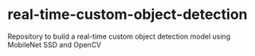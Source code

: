 # real-time-custom-object-detection

Repository to build a real-time custom object detection model using MobileNet SSD and OpenCV
